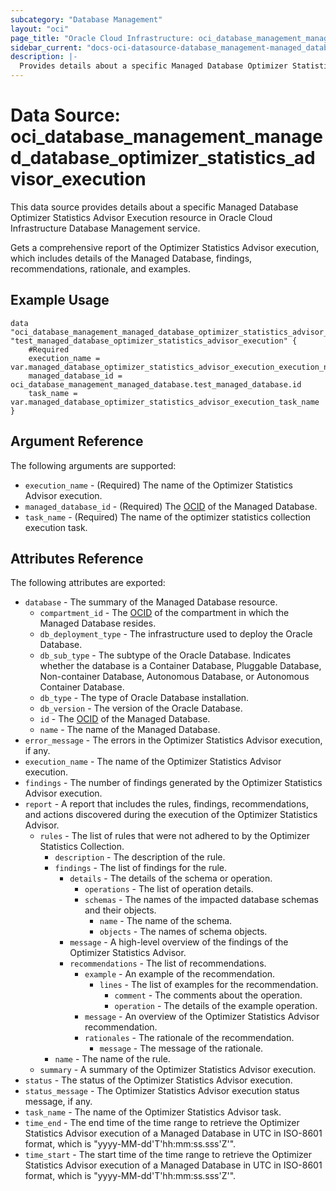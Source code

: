 ```yaml
---
subcategory: "Database Management"
layout: "oci"
page_title: "Oracle Cloud Infrastructure: oci_database_management_managed_database_optimizer_statistics_advisor_execution"
sidebar_current: "docs-oci-datasource-database_management-managed_database_optimizer_statistics_advisor_execution"
description: |-
  Provides details about a specific Managed Database Optimizer Statistics Advisor Execution in Oracle Cloud Infrastructure Database Management service
---
```


# Data Source: oci_database_management_managed_database_optimizer_statistics_advisor_execution
This data source provides details about a specific Managed Database Optimizer Statistics Advisor Execution resource in Oracle Cloud Infrastructure Database Management service.

Gets a comprehensive report of the Optimizer Statistics Advisor execution, which includes details of the
Managed Database, findings, recommendations, rationale, and examples.


## Example Usage

```hcl
data "oci_database_management_managed_database_optimizer_statistics_advisor_execution" "test_managed_database_optimizer_statistics_advisor_execution" {
	#Required
	execution_name = var.managed_database_optimizer_statistics_advisor_execution_execution_name
	managed_database_id = oci_database_management_managed_database.test_managed_database.id
	task_name = var.managed_database_optimizer_statistics_advisor_execution_task_name
}
```

## Argument Reference

The following arguments are supported:

* `execution_name` - (Required) The name of the Optimizer Statistics Advisor execution.
* `managed_database_id` - (Required) The [OCID](https://docs.cloud.oracle.com/iaas/Content/General/Concepts/identifiers.htm) of the Managed Database.
* `task_name` - (Required) The name of the optimizer statistics collection execution task.


## Attributes Reference

The following attributes are exported:

* `database` - The summary of the Managed Database resource.
	* `compartment_id` - The [OCID](https://docs.cloud.oracle.com/iaas/Content/General/Concepts/identifiers.htm) of the compartment in which the Managed Database resides.
	* `db_deployment_type` - The infrastructure used to deploy the Oracle Database.
	* `db_sub_type` - The subtype of the Oracle Database. Indicates whether the database is a Container Database, Pluggable Database, Non-container Database, Autonomous Database, or Autonomous Container Database. 
	* `db_type` - The type of Oracle Database installation.
	* `db_version` - The version of the Oracle Database.
	* `id` - The [OCID](https://docs.cloud.oracle.com/iaas/Content/General/Concepts/identifiers.htm) of the Managed Database.
	* `name` - The name of the Managed Database.
* `error_message` - The errors in the Optimizer Statistics Advisor execution, if any.
* `execution_name` - The name of the Optimizer Statistics Advisor execution.
* `findings` - The number of findings generated by the Optimizer Statistics Advisor execution.
* `report` - A report that includes the rules, findings, recommendations, and actions discovered during the execution of the Optimizer Statistics Advisor. 
	* `rules` - The list of rules that were not adhered to by the Optimizer Statistics Collection.
		* `description` - The description of the rule.
		* `findings` - The list of findings for the rule.
			* `details` - The details of the schema or operation.
				* `operations` - The list of operation details.
				* `schemas` - The names of the impacted database schemas and their objects.
					* `name` - The name of the schema.
					* `objects` - The names of schema objects.
			* `message` - A high-level overview of the findings of the Optimizer Statistics Advisor.
			* `recommendations` - The list of recommendations.
				* `example` - An example of the recommendation.
					* `lines` - The list of examples for the recommendation.
						* `comment` - The comments about the operation.
						* `operation` - The details of the example operation.
				* `message` - An overview of the Optimizer Statistics Advisor recommendation.
				* `rationales` - The rationale of the recommendation.
					* `message` - The message of the rationale.
		* `name` - The name of the rule.
	* `summary` - A summary of the Optimizer Statistics Advisor execution.
* `status` - The status of the Optimizer Statistics Advisor execution.
* `status_message` - The Optimizer Statistics Advisor execution status message, if any.
* `task_name` - The name of the Optimizer Statistics Advisor task.
* `time_end` - The end time of the time range to retrieve the Optimizer Statistics Advisor execution of a Managed Database in UTC in ISO-8601 format, which is "yyyy-MM-dd'T'hh:mm:ss.sss'Z'". 
* `time_start` - The start time of the time range to retrieve the Optimizer Statistics Advisor execution of a Managed Database in UTC in ISO-8601 format, which is "yyyy-MM-dd'T'hh:mm:ss.sss'Z'". 

